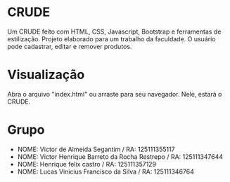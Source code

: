 # CRUDE
Um CRUDE feito com HTML, CSS, Javascript, Bootstrap e ferramentas de estilização. Projeto elaborado para um trabalho da faculdade. O usuário pode cadastrar, editar e remover produtos.

# Visualização
Abra o arquivo "index.html" ou arraste para seu navegador. Nele, estará o CRUDE.

# Grupo
- NOME: Victor de Almeida Segantim / RA: 125111355117
- NOME: Victor Henrique Barreto da Rocha Restrepo / RA: 125111347644
- NOME: Henrique felix castro / RA: 125111357129
- NOME: Lucas Vinicius Francisco da Silva / RA: 125111346764
